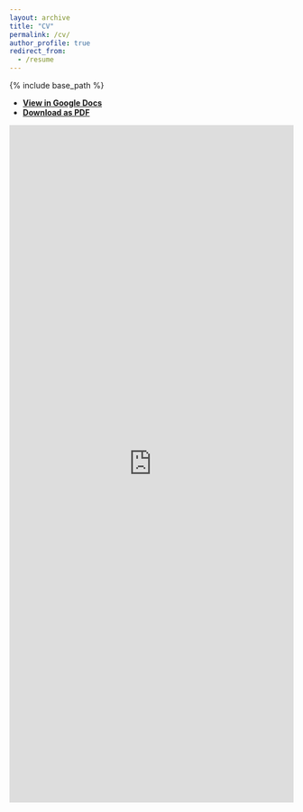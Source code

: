 ```yaml
---
layout: archive
title: "CV"
permalink: /cv/
author_profile: true
redirect_from:
  - /resume
---
```


{% include base_path %}

* **[View in Google Docs](https://docs.google.com/document/d/1KOgqlvUP880aBs18TzTF2eFc85P2NM6v/edit?usp=sharing)**
* **[Download as PDF](https://docs.google.com/document/d/1KOgqlvUP880aBs18TzTF2eFc85P2NM6v/export?format=pdf)**

<iframe src="https://docs.google.com/document/d/1KOgqlvUP880aBs18TzTF2eFc85P2NM6v/preview" width="100%" height="1200" frameborder="0" style="border: none"></iframe>